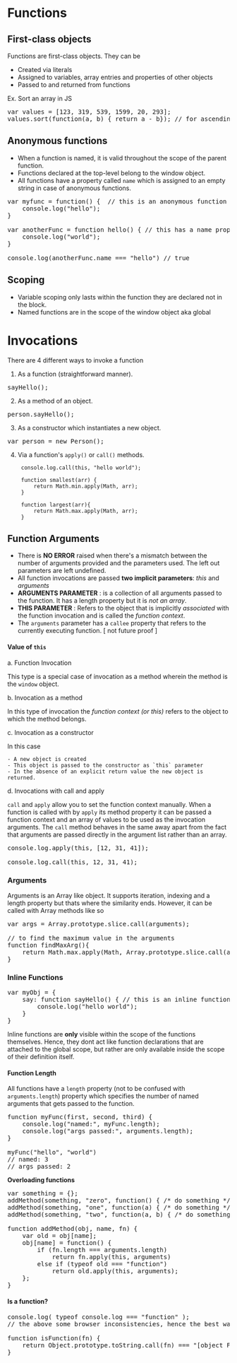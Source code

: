 # Functions

## First-class objects

Functions are first-class objects. They can be

- Created via literals
- Assigned to variables, array entries and properties of other objects
- Passed to and returned from functions

Ex. Sort an array in JS 
<pre>
var values = [123, 319, 539, 1599, 20, 293];
values.sort(function(a, b) { return a - b}); // for ascending order
</pre>

## Anonymous functions

- When a function is named, it is valid throughout the scope of the parent function.
- Functions declared at the top-level belong to the window object.
- All functions have a property called `name` which is assigned to an empty string in case of anonymous functions.

<pre>
var myfunc = function() {  // this is an anonymous function
    console.log("hello");
}

var anotherFunc = function hello() { // this has a name property as hello
    console.log("world");
}

console.log(anotherFunc.name === "hello") // true
</pre>

## Scoping

- Variable scoping only lasts within the function they are declared not in the block.
- Named functions are in the scope of the window object aka global

# Invocations

There are 4 different ways to invoke a function 

1. As a function (straightforward manner).
<pre>
sayHello();
</pre>

2. As a method of an object.
<pre>
person.sayHello();
</pre>

3. As a constructor which instantiates a new object.
<pre>
var person = new Person();
</pre>

4. Via a function's `apply()` or `call()` methods.


	    console.log.call(this, "hello world");
	    
	    function smallest(arr) {
	    	return Math.min.apply(Math, arr); 
	    }
	    
	    function largest(arr){
	    	return Math.max.apply(Math, arr); 
	    }

## Function Arguments 

- There is **NO ERROR** raised when there's a mismatch between the number of arguments provided and the parameters used. The left out parameters are left undefined.
- All function invocations are passed **two implicit parameters**: *this* and *arguments*
- **ARGUMENTS PARAMETER** : is a collection of all arguments passed to the function. It has a length property but it is *not an array*.
- **THIS PARAMETER** : Refers to the object that is implicitly *associated* with the function invocation and is called the *function context*.
- The `arguments` parameter has a `callee` property that refers to the currently executing function. [ not future proof ]

#### Value of `this`

a. Function Invocation

This type is a special case of invocation as a method wherein the method is the `window` object.

b. Invocation as a method

In this type of invocation the *function context (or this)* refers to the object to which the method belongs.

c. Invocation as a constructor

In this case

    - A new object is created
    - This object is passed to the constructor as `this` parameter
    - In the absence of an explicit return value the new object is returned.

d. Invocations with call and apply

`call` and `apply` allow you to set the function context manually. When a function is called with by `apply` its method property it can be passed a function context and an array of values to be used as the invocation arguments. The `call` method behaves in the same away apart from the fact that arguments are passed directly in the argument list rather than an array.

<pre>
console.log.apply(this, [12, 31, 41]);

console.log.call(this, 12, 31, 41);
</pre>

### Arguments

Arguments is an Array like object. It supports iteration, indexing and a length property but thats where the similarity ends. However, it can be called with Array methods like so 

<pre>
var args = Array.prototype.slice.call(arguments);

// to find the maximum value in the arguments
function findMaxArg(){
    return Math.max.apply(Math, Array.prototype.slice.call(arguments));
}
</pre>

### Inline Functions

<pre>
var myObj = {
	say: function sayHello() { // this is an inline function
		console.log("hello world"); 
    }
}
</pre>

Inline functions are **only** visible within the scope of the functions themselves. Hence, they dont act like function declarations  that are attached to the global scope, but rather are only available inside the scope of their definition itself.

#### Function Length

All functions have a `length` property (not to be confused with `arguments.length`) property which specifies the number of named arguments that gets passed to the function.

<pre>
function myFunc(first, second, third) {
    console.log("named:", myFunc.length);
    console.log("args passed:", arguments.length);
}

myFunc("hello", "world") 
// named: 3
// args passed: 2
</pre>

**Overloading functions**

<pre>
var something = {};
addMethod(something, "zero", function() { /* do something */});
addMethod(something, "one", function(a) { /* do something */});
addMethod(something, "two", function(a, b) { /* do something */});

function addMethod(obj, name, fn) {
    var old = obj[name];
    obj[name] = function() {
        if (fn.length === arguments.length)
            return fn.apply(this, arguments)
        else if (typeof old === "function")
            return old.apply(this, arguments);
    };
}
</pre>

#### Is a function?

<pre>
console.log( typeof console.log === "function" );
// the above some browser inconsistencies, hence the best way is to check using below

function isFunction(fn) {
    return Object.prototype.toString.call(fn) === "[object Function]"
}
</pre>
